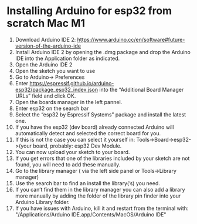 # Installing Arduino for esp32 from scratch Mac M1

1. Download Arduino IDE 2: https://www.arduino.cc/en/software#future-version-of-the-arduino-ide
2. Install Arduino IDE 2 by opening the .dmg package and drop the Arduino IDE into the Application folder as indicated.
3. Open the Arduino IDE 2
4. Open the sketch you want to use
5. Go to Arduino-> Preferences
6. Enter https://espressif.github.io/arduino-esp32/package_esp32_index.json into the “Additional Board Manager URLs” field and click OK.
7. Open the boards manager in the left pannel.
8. Enter esp32 on the search bar
9. Select the “esp32 by Espressif Systems” package and install the latest one.
10. If you have the esp32 (dev board) already connected Arduino will automatically detect and selected the correct board for you.
11. If this is not the case you can select it yourself in: Tools->Board->esp32->(your board, probably: esp32 Dev Module.
12. You can now upload your sketch to your board.
13. If you get errors that one of the libraries included by your sketch are not found, you will need to add these manually.
14. Go to the library manager  ( via the left side panel or Tools->Library manager)
15. Use the search bar to find an install the library(’s) you need.
16. If you can’t find them in the library manager you can also add a library more manually by adding the folder of the library pin finder into your Arduino Library folder. 
17. If you have issues with Arduino, kill it and restart from the terminal with: "/Applications/Arduino IDE.app/Contents/MacOS/Arduino IDE"